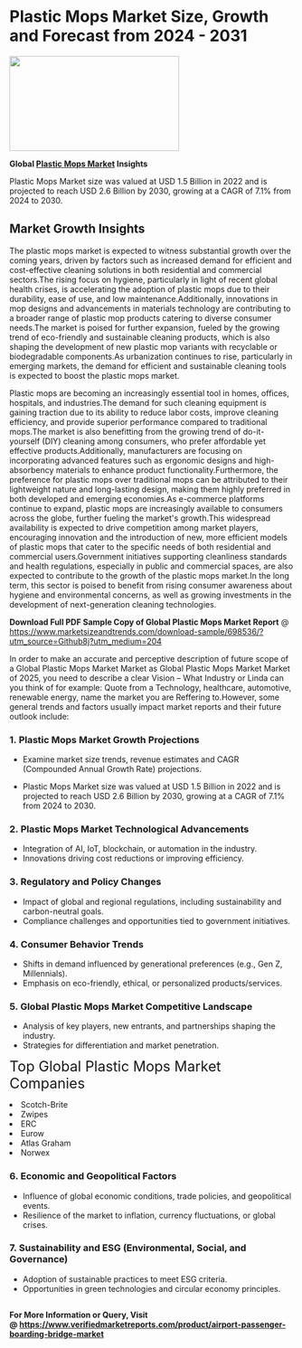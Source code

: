 <H1>Plastic Mops Market Size, Growth and Forecast from 2024 - 2031</H1><img class="aligncenter size-medium wp-image-584254" src="https://thirdeyenews.in/wp-content/uploads/2024/09/Global-Market-Research-300x168.jpeg" alt="" width="300" height="168" /><p><strong>Global&nbsp;<a href="https://www.marketsizeandtrends.com/download-sample/698536/?utm_source=Github8j?utm_medium=204">Plastic Mops Market</a> Insights</strong></p><p>Plastic Mops Market size was valued at USD 1.5 Billion in 2022 and is projected to reach USD 2.6 Billion by 2030, growing at a CAGR of 7.1% from 2024 to 2030.</p><p><h2>Market Growth Insights</h2> <p>The plastic mops market is expected to witness substantial growth over the coming years, driven by factors such as increased demand for efficient and cost-effective cleaning solutions in both residential and commercial sectors.The rising focus on hygiene, particularly in light of recent global health crises, is accelerating the adoption of plastic mops due to their durability, ease of use, and low maintenance.Additionally, innovations in mop designs and advancements in materials technology are contributing to a broader range of plastic mop products catering to diverse consumer needs.The market is poised for further expansion, fueled by the growing trend of eco-friendly and sustainable cleaning products, which is also shaping the development of new plastic mop variants with recyclable or biodegradable components.As urbanization continues to rise, particularly in emerging markets, the demand for efficient and sustainable cleaning tools is expected to boost the plastic mops market.</p> <p>Plastic mops are becoming an increasingly essential tool in homes, offices, hospitals, and industries.The demand for such cleaning equipment is gaining traction due to its ability to reduce labor costs, improve cleaning efficiency, and provide superior performance compared to traditional mops.The market is also benefitting from the growing trend of do-it-yourself (DIY) cleaning among consumers, who prefer affordable yet effective products.Additionally, manufacturers are focusing on incorporating advanced features such as ergonomic designs and high-absorbency materials to enhance product functionality.Furthermore, the preference for plastic mops over traditional mops can be attributed to their lightweight nature and long-lasting design, making them highly preferred in both developed and emerging economies.As e-commerce platforms continue to expand, plastic mops are increasingly available to consumers across the globe, further fueling the market's growth.This widespread availability is expected to drive competition among market players, encouraging innovation and the introduction of new, more efficient models of plastic mops that cater to the specific needs of both residential and commercial users.Government initiatives supporting cleanliness standards and health regulations, especially in public and commercial spaces, are also expected to contribute to the growth of the plastic mops market.In the long term, this sector is poised to benefit from rising consumer awareness about hygiene and environmental concerns, as well as growing investments in the development of next-generation cleaning technologies.<p><span class=""><strong>Download Full PDF Sample Copy of Global Plastic Mops Market Report</strong> @ <a href="https://www.marketsizeandtrends.com/download-sample/698536/?utm_source=Github8j?utm_medium=204" target="_blank">https://www.marketsizeandtrends.com/download-sample/698536/?utm_source=Github8j?utm_medium=204</a></span></p><p>In order to make an accurate and perceptive description of future scope of a Global&nbsp;Plastic Mops Market Market as Global&nbsp;Plastic Mops Market Market of 2025, you need to describe a clear Vision &ndash; What Industry or Linda can you think of for example: Quote from a Technology, healthcare, automotive, renewable energy, name the market you are Reffering to.However, some general trends and factors usually impact market reports and their future outlook include:</p><h3>1.&nbsp;<strong>Plastic Mops Market Growth Projections</strong></h3><ul><li>Examine market size trends, revenue estimates and CAGR (Compounded Annual Growth Rate) projections.</li><li><p>Plastic Mops Market size was valued at USD 1.5 Billion in 2022 and is projected to reach USD 2.6 Billion by 2030, growing at a CAGR of 7.1% from 2024 to 2030.</p></li></ul><h3>2.&nbsp;<strong>Plastic Mops Market Technological Advancements</strong></h3><ul><li>Integration of AI, IoT, blockchain, or automation in the industry.</li><li>Innovations driving cost reductions or improving efficiency.</li></ul><h3>3.&nbsp;<strong>Regulatory and Policy Changes</strong></h3><ul><li>Impact of global and regional regulations, including sustainability and carbon-neutral goals.</li><li>Compliance challenges and opportunities tied to government initiatives.</li></ul><h3>4.&nbsp;<strong>Consumer Behavior Trends</strong></h3><ul><li>Shifts in demand influenced by generational preferences (e.g., Gen Z, Millennials).</li><li>Emphasis on eco-friendly, ethical, or personalized products/services.</li></ul><h3>5.&nbsp;<strong>Global Plastic Mops Market Competitive Landscape</strong></h3><ul><li>Analysis of key players, new entrants, and partnerships shaping the industry.</li><li>Strategies for differentiation and market penetration.</li></ul><p data-pm-slice="1 1 []"><span style="color: inherit; font-family: inherit; font-size: 25px;">Top Global Plastic Mops Market Companies</span></p><div class="" data-test-id=""><p><li>Scotch-Brite</li><li> Zwipes</li><li> ERC</li><li> Eurow</li><li> Atlas Graham</li><li> Norwex</li></p></div><h3>6.&nbsp;<strong>Economic and Geopolitical Factors</strong></h3><ul><li>Influence of global economic conditions, trade policies, and geopolitical events.</li><li>Resilience of the market to inflation, currency fluctuations, or global crises.</li></ul><h3>7.&nbsp;<strong>Sustainability and ESG (Environmental, Social, and Governance)</strong></h3><ul><li>Adoption of sustainable practices to meet ESG criteria.</li><li>Opportunities in green technologies and circular economy principles.</li></ul><h2><strong style="font-size: 14px;">For More Information or Query, Visit @&nbsp;</strong><a style="background-color: #ffffff; font-size: 14px;" href="https://www.marketsizeandtrends.com/report/plastic-mops-market/" target="_blank">https://www.verifiedmarketreports.com/product/airport-passenger-boarding-bridge-market</a></h2>